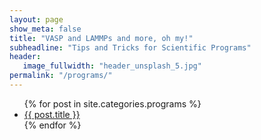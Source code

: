 ```yaml
---
layout: page
show_meta: false
title: "VASP and LAMMPs and more, oh my!"
subheadline: "Tips and Tricks for Scientific Programs"
header:
   image_fullwidth: "header_unsplash_5.jpg"
permalink: "/programs/"
---
```

<ul>
    {% for post in site.categories.programs %}
    <li><a href="{{ site.url }}{{ site.baseurl }}{{ post.url }}">{{ post.title }}</a></li>
    {% endfor %}
</ul>